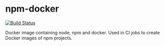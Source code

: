 # npm-docker
[![Build Status](https://travis-ci.org/csabasulyok/npm-docker.svg?branch=master)](https://travis-ci.org/csabasulyok/npm-docker)

Docker image containing node, npm and docker. Used in CI jobs to create Docker images of npm projects.